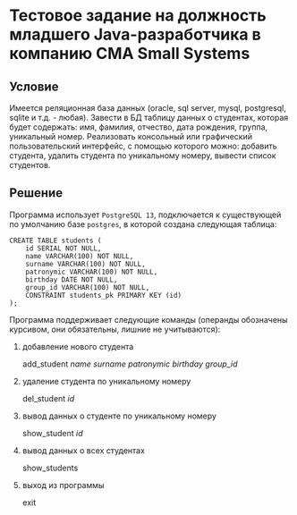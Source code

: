 # Тестовое задание на должность младшего Java-разработчика в компанию CMA Small Systems

## Условие

Имеется реляционная база данных (oracle, sql server, mysql,
postgresql, sqlite и т.д. - любая). Завести в БД таблицу данных о
студентах, которая будет содержать: имя, фамилия, отчество, дата
рождения, группа, уникальный номер.
Реализовать консольный или графический пользовательский интерфейс, с
помощью которого можно: добавить студента, удалить студента по
уникальному номеру, вывести список студентов.

## Решение

Программа использует `PostgreSQL 13`, подключается к существующей
по умолчанию базе `postgres`, в которой создана следующая таблица:

    CREATE TABLE students (
        id SERIAL NOT NULL,
        name VARCHAR(100) NOT NULL,
        surname VARCHAR(100) NOT NULL,
        patronymic VARCHAR(100) NOT NULL,
        birthday DATE NOT NULL,
        group_id VARCHAR(100) NOT NULL,
        CONSTRAINT students_pk PRIMARY KEY (id)
    );

Программа поддерживает следующие команды (операнды обозначены 
курсивом, они обязательны, лишние не учитываются):

1) добавление нового студента
   
    add_student _name_ _surname_ _patronymic_ _birthday_ _group_id_
   
2) удаление студента по уникальному номеру
   
    del_student _id_
    
3) вывод данных о студенте по уникальному номеру
   
    show_student _id_
   
4) вывод данных о всех студентах

    show_students
   
5) выход из программы

   exit